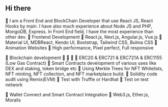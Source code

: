 <h2>Hi there</h2> 👋
I am a Front End and BlockChain Developer that use React JS, React Hooks by main.
I have also much experience about Node JS and PHP, MongoDB, Express. 
In Front End field, I have the most experience than other dev.
💠  Frontend Development
   🔸 React.js, Next.js, Angular.js, Vue.js
   🔸 Material UI, MDBReact, Kendo UI, Bootstrap, Tailwind CSS, Bulma CSS
   🔸 Animation Websites
   🔸 High performance, Pixel perfect, Full responsive

💠  Blockchain development  💪 💪 💪
   🔸 ERC20 & ERC721 & ERC721A & ERC1155 (Low Gas Contract)
   🔸 Smart Contracts development of various uses like DEX and staking, token bridge etc
   🔸 Using Merkle Trees for NFT Whitelists, NFT minting, NFT collection, and NFT marketplace build.
   🔸 Solidity code audit using Remix(EVM)
   🔸 Test with Truffle or Hardhat
   🔸 Test on test network

💠  Wallet Connect and Smart Contract Integration
   🔸 Web3.js, Ether.js, Moralis